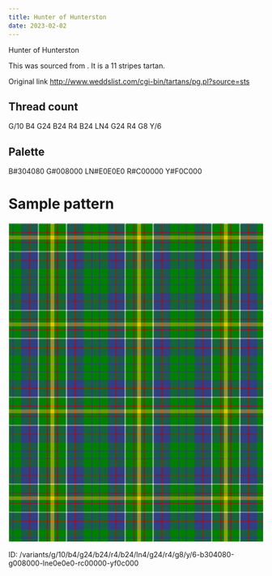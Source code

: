 ```yaml
---
title: Hunter of Hunterston
date: 2023-02-02
---
```

Hunter of Hunterston

This was sourced from <no value>.  It is a 11 stripes tartan.

Original link http://www.weddslist.com/cgi-bin/tartans/pg.pl?source=sts

## Thread count
G/10 B4 G24 B24 R4 B24 LN4 G24 R4 G8 Y/6

## Palette
B#304080 G#008000 LN#E0E0E0 R#C00000 Y#F0C000

# Sample pattern

![Tartan detail](tartan.png "G/10 B4 G24 B24 R4 B24 LN4 G24 R4 G8 Y/6 tartan")

ID: /variants/g/10/b4/g24/b24/r4/b24/ln4/g24/r4/g8/y/6-b304080-g008000-lne0e0e0-rc00000-yf0c000